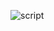 ![script](https://user-images.githubusercontent.com/29770201/96108243-f762eb00-0efa-11eb-82b2-f0138ce44f31.png)
